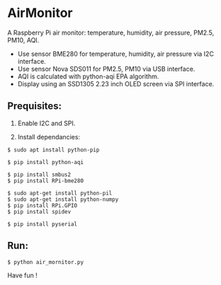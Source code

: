 # AirMonitor
A Raspberry Pi air monitor: temperature, humidity, air pressure, PM2.5, PM10, AQI.
- Use sensor BME280 for temperature, humidity, air pressure via I2C interface.
- Use sensor Nova SDS011 for PM2.5, PM10 via USB interface.
- AQI is calculated with python-aqi EPA algorithm.
- Display using an SSD1305 2.23 inch OLED screen via SPI interface.

## Prequisites:

1. Enable I2C and SPI.

2. Install dependancies:
```
$ sudo apt install python-pip

$ pip install python-aqi

$ pip install smbus2
$ pip install RPi-bme280

$ sudo apt-get install python-pil
$ sudo apt-get install python-numpy
$ pip install RPi.GPIO
$ pip install spidev

$ pip install pyserial
```

## Run:
```
$ python air_mornitor.py
```
Have fun !
